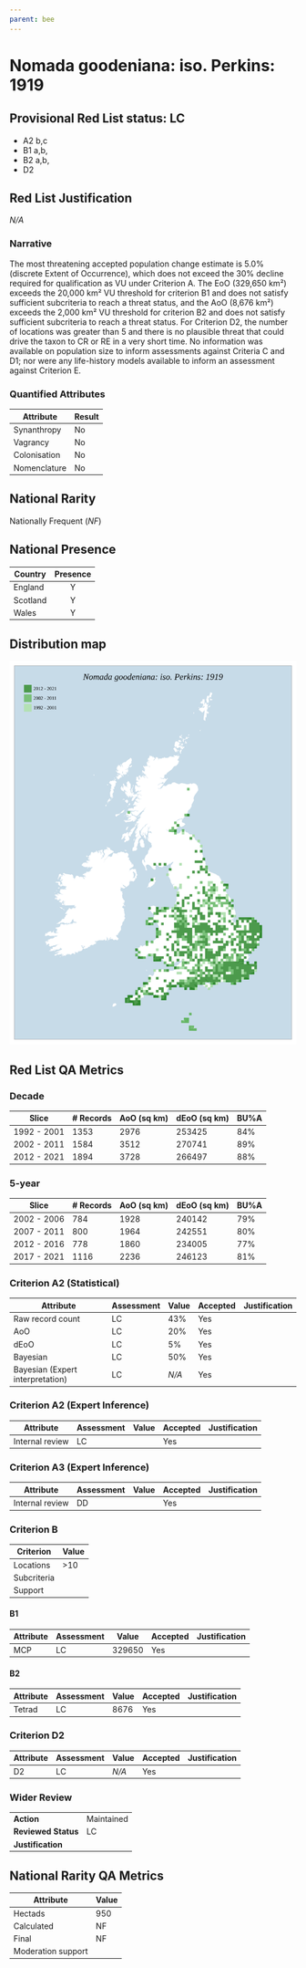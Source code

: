 ```yaml
---
parent: bee
---
```


# Nomada goodeniana: iso. Perkins: 1919

## Provisional Red List status: LC
- A2 b,c
- B1 a,b, 
- B2 a,b, 
- D2

## Red List Justification
*N/A*
### Narrative


The most threatening accepted population change estimate is 5.0% (discrete Extent of Occurrence), which does not exceed the 30% decline required for qualification as VU under Criterion A. The EoO (329,650 km²) exceeds the 20,000 km² VU threshold for criterion B1 and does not satisfy sufficient subcriteria to reach a threat status, and the AoO (8,676 km²) exceeds the 2,000 km² VU threshold for criterion B2 and does not satisfy sufficient subcriteria to reach a threat status. For Criterion D2, the number of locations was greater than 5 and there is no plausible threat that could drive the taxon to CR or RE in a very short time. No information was available on population size to inform assessments against Criteria C and D1; nor were any life-history models available to inform an assessment against Criterion E.
### Quantified Attributes
|Attribute|Result|
|---|---|
|Synanthropy|No|
|Vagrancy|No|
|Colonisation|No|
|Nomenclature|No|


## National Rarity
Nationally Frequent (*NF*)

## National Presence
|Country|Presence
|---|:-:|
|England|Y|
|Scotland|Y|
|Wales|Y|


## Distribution map
![](../map/336.svg)

## Red List QA Metrics
### Decade
| Slice | # Records | AoO (sq km) | dEoO (sq km) |BU%A |
|---|---|---|---|---|
|1992 - 2001|1353|2976|253425|84%|
|2002 - 2011|1584|3512|270741|89%|
|2012 - 2021|1894|3728|266497|88%|
### 5-year
| Slice | # Records | AoO (sq km) | dEoO (sq km) |BU%A |
|---|---|---|---|---|
|2002 - 2006|784|1928|240142|79%|
|2007 - 2011|800|1964|242551|80%|
|2012 - 2016|778|1860|234005|77%|
|2017 - 2021|1116|2236|246123|81%|
### Criterion A2 (Statistical)
|Attribute|Assessment|Value|Accepted|Justification
|---|---|---|---|---|
|Raw record count|LC|43%|Yes||
|AoO|LC|20%|Yes||
|dEoO|LC|5%|Yes||
|Bayesian|LC|50%|Yes||
|Bayesian (Expert interpretation)|LC|*N/A*|Yes||
### Criterion A2 (Expert Inference)
|Attribute|Assessment|Value|Accepted|Justification
|---|---|---|---|---|
|Internal review|LC||Yes||
### Criterion A3 (Expert Inference)
|Attribute|Assessment|Value|Accepted|Justification
|---|---|---|---|---|
|Internal review|DD||Yes||
### Criterion B
|Criterion| Value|
|---|---|
|Locations|>10|
|Subcriteria||
|Support||
#### B1
|Attribute|Assessment|Value|Accepted|Justification
|---|---|---|---|---|
|MCP|LC|329650|Yes||
#### B2
|Attribute|Assessment|Value|Accepted|Justification
|---|---|---|---|---|
|Tetrad|LC|8676|Yes||
### Criterion D2
|Attribute|Assessment|Value|Accepted|Justification
|---|---|---|---|---|
|D2|LC|*N/A*|Yes||
### Wider Review
|  |  |
|---|---|
|**Action**|Maintained|
|**Reviewed Status**|LC|
|**Justification**||


## National Rarity QA Metrics
|Attribute|Value|
|---|---|
|Hectads|950|
|Calculated|NF|
|Final|NF|
|Moderation support||


